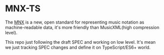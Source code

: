 # MNX-TS

The [MNX](https://w3c.github.io/mnx/) is a new, open standard for representing music notation as machine-readable data, it's more friendly than MusicXML(high 
compression level).

This repo just following the draft SPEC and working on low level. It's mean we just tracking SPEC changes and define it on TypeScript/ES6+ world.

 
